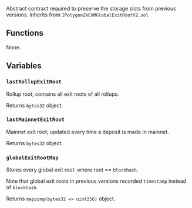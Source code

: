 Abstract contract required to preserve the storage slots from previous versions. Inherits from `IPolygonZkEVMGlobalExitRootV2.sol`

## Functions

None.

## Variables

### `lastRollupExitRoot`

Rollup root, contains all exit roots of all rollups.

Returns `bytes32` object.

### `lastMainnetExitRoot`

Mainnet exit root; updated every time a deposit is made in mainnet.

Returns `bytes32` object.

### `globalExitRootMap`

Stores every global exit root: where root == `blockhash`.

Note that global exit roots in previous versions recorded `timestamp` instead of `blockhash`.

Returns `mapping(bytes32 => uint256)` object.

